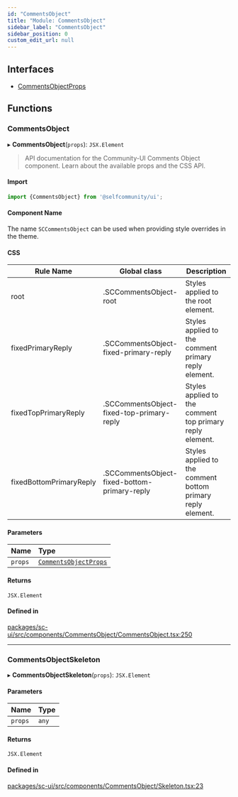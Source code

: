 ```yaml
---
id: "CommentsObject"
title: "Module: CommentsObject"
sidebar_label: "CommentsObject"
sidebar_position: 0
custom_edit_url: null
---
```


## Interfaces

- [CommentsObjectProps](../interfaces/CommentsObject.CommentsObjectProps)

## Functions

### CommentsObject

▸ **CommentsObject**(`props`): `JSX.Element`

> API documentation for the Community-UI Comments Object component. Learn about the available props and the CSS API.

#### Import

```jsx
import {CommentsObject} from '@selfcommunity/ui';
```

#### Component Name

The name `SCCommentsObject` can be used when providing style overrides in the theme.

#### CSS

|Rule Name|Global class|Description|
|---|---|---|
|root|.SCCommentsObject-root|Styles applied to the root element.|
|fixedPrimaryReply|.SCCommentsObject-fixed-primary-reply|Styles applied to the comment primary reply element.|
|fixedTopPrimaryReply|.SCCommentsObject-fixed-top-primary-reply|Styles applied to the comment top primary reply element.|
|fixedBottomPrimaryReply|.SCCommentsObject-fixed-bottom-primary-reply|Styles applied to the comment bottom primary reply  element.|

#### Parameters

| Name | Type |
| :------ | :------ |
| `props` | [`CommentsObjectProps`](../interfaces/CommentsObject.CommentsObjectProps) |

#### Returns

`JSX.Element`

#### Defined in

[packages/sc-ui/src/components/CommentsObject/CommentsObject.tsx:250](https://github.com/selfcommunity/community-ui/blob/009afd8/packages/sc-ui/src/components/CommentsObject/CommentsObject.tsx#L250)

___

### CommentsObjectSkeleton

▸ **CommentsObjectSkeleton**(`props`): `JSX.Element`

#### Parameters

| Name | Type |
| :------ | :------ |
| `props` | `any` |

#### Returns

`JSX.Element`

#### Defined in

[packages/sc-ui/src/components/CommentsObject/Skeleton.tsx:23](https://github.com/selfcommunity/community-ui/blob/009afd8/packages/sc-ui/src/components/CommentsObject/Skeleton.tsx#L23)
